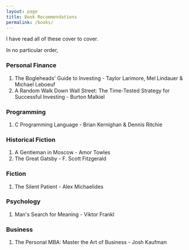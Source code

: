 ```yaml
---
layout: page
title: Book Recommendations
permalink: /books/
---
```

I have read all of these cover to cover. 

In no particular order,

### Personal Finance
1. The Bogleheads' Guide to Investing - Taylor Larimore, Mel Lindauer 
    & Michael Leboeuf
2. A Random Walk Down Wall Street: The Time-Tested Strategy 
    for Successful Investing - Burton Malkiel

### Programming
1. C Programming Language - Brian Kernighan & Dennis Ritchie

### Historical Fiction
1. A Gentleman in Moscow - Amor Towles
2. The Great Gatsby - F. Scott Fitzgerald

### Fiction
1. The Silent Patient - Alex Michaelides

### Psychology
1. Man's Search for Meaning - Viktor Frankl

### Business
1. The Personal MBA: Master the Art of Business - Josh Kaufman

<!-- This is the base Jekyll theme. You can find out more info about customizing your Jekyll theme, as well as basic Jekyll usage documentation at [jekyllrb.com](https://jekyllrb.com/)

You can find the source code for Minima at GitHub:
[jekyll][jekyll-organization] /
[minima](https://github.com/jekyll/minima)

You can find the source code for Jekyll at GitHub:
[jekyll][jekyll-organization] /
[jekyll](https://github.com/jekyll/jekyll)


[jekyll-organization]: https://github.com/jekyll -->
